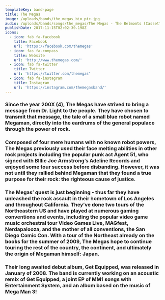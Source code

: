 ```yaml
---
templateKey: band-page
title: The Megas
image: /uploads/bands/the_megas_bio_pic.jpg
audio: /uploads/bands/songs/the_megas/The Megas - The Belmonts (Cassette EP) - 01 Bloody Tears.mp3
publishDate: 2017-11-15T02:02:30.198Z
icons:
  - icon: fab fa-facebook
    title: Facebook
    url: 'https://facebook.com/themegas'
  - icon: fas fa-compass
    title: Website
    url: 'http://www.themegas.com/'
  - icon: fab fa-twitter
    title: Twitter
    url: 'https://twitter.com/themegas'
  - icon: fab fa-instagram
    title: Instagram
    url: 'https://instagram.com/themegasband/'
---
```

### Since the year 200X (4), The Megas have strived to bring a message from Dr. Light to the people. They have chosen to transmit that message, the tale of a small blue robot named Megaman, directly into the eardrums of the general populace through the power of rock.

### Composed of four mere humans with no known robot powers, The Megas previously used their face melting abilities in other rock projects including the popular punk act Agent 51, who signed with BIllie Joe Armstrong’s Adeline Records and enjoyed some tour success before disbanding. However, it was not until they rallied behind Megaman that they found a true purpose for their rock: the righteous cause of justice.

### The Megas’ quest is just beginning - thus far they have unleashed the rock assault in their hometown of Los Angeles and throughout California. They’ve done two tours of the Northeastern US and have played at numerous gaming conventions and events, including the popular video game music orchestral tour Video Games Live, MAGfest, Nerdapalooza, and the mother of all conventions, the San Diego Comic Con. With a tour of the Northeast already on the books for the summer of 2009, The Megas hope to continue touring the rest of the country, the continent, and ultimately the origin of Megaman himself: Japan.

### Their long awaited debut album, Get Equipped, was released in January of 2008. The band is currently working on an acoustic remix of Get Equipped, a joint EP of MM1 songs with Entertainment System, and an album based on the music of Mega Man 3!
